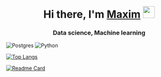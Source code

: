 <h1 align="center">Hi there, I'm <a href="https://daniilshat.ru/" target="_blank">Maxim</a> 
<img src="https://github.com/blackcater/blackcater/raw/main/images/Hi.gif" height="32"/></h1>
<h3 align="center">Data science, Machine learning</h3>

![Postgres](https://img.shields.io/badge/postgres-%23316192.svg?style=for-the-badge&logo=postgresql&logoColor=white)
![Python](https://img.shields.io/badge/python-3670A0?style=for-the-badge&logo=python&logoColor=ffdd54)

[![Top Langs](https://github-readme-stats.vercel.app/api/top-langs/?username=anuraghazra)](https://github.com/anuraghazra/github-readme-stats)

[![Readme Card](https://DiscordBotCleverGuy.vercel.app/api/pin/?username=InstiSher&repo=DiscordBotCleverGuy)](https://github.com/InstiSher/DiscordBotCleverGuy)
